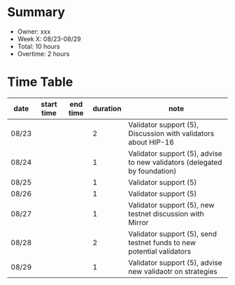 # Summary
* Owner: xxx
* Week X: 08/23-08/29
* Total: 10 hours
* Overtime: 2 hours

# Time Table
| date  | start time  | end time | duration  |  note |
|---|---|---|---|---|
| 08/23  |   |   | 2  | Validator support (5), Discussion with validators about HIP-16 |
| 08/24  |   |   | 1  | Validator support (5), advise to new validators (delegated by foundation) |
| 08/25  |   |   | 1  | Validator support (5) |
| 08/26  |   |   | 1  | Validator support (5) |
| 08/27  |   |   | 1  | Validator support (5), new testnet discussion with Mirror |
| 08/28  |   |   | 2  | Validator support (5), send testnet funds to new potential validators |
| 08/29  |   |   | 1  | Validator support (5), advise new validaotr on strategies |
